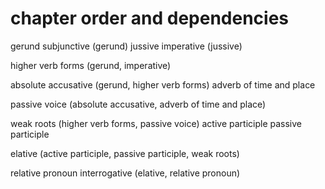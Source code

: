 # chapter order and dependencies

gerund
subjunctive (gerund)
jussive
imperative (jussive)

higher verb forms (gerund, imperative)

absolute accusative (gerund, higher verb forms)
adverb of time and place

passive voice (absolute accusative, adverb of time and place)

weak roots (higher verb forms, passive voice)
active participle
passive participle

elative (active participle, passive participle, weak roots)

relative pronoun
interrogative (elative, relative pronoun)

